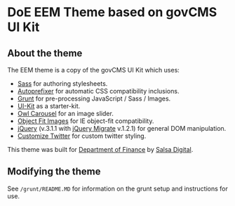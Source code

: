 # DoE EEM Theme based on govCMS UI Kit

## About the theme

The EEM theme is a copy of the govCMS UI Kit which uses:

 - [Sass](http://sass-lang.com/) for authoring stylesheets.
 - [Autoprefixer](https://github.com/postcss/autoprefixer) for automatic CSS compatibility inclusions.
 - [Grunt](http://gruntjs.com/) for pre-processing JavaScript / Sass / Images.
 - [UI-Kit](https://gov-au-ui-kit.apps.staging.digital.gov.au/) as a starter-kit.
 - [Owl Carousel](http://owlgraphic.com/owlcarousel/) for an image slider.
 - [Object Fit Images](https://github.com/bfred-it/object-fit-images) for IE object-fit compatibility.
 - [jQuery](https://jquery.com/) (v.3.1.1 with [jQuery Migrate](https://plugins.jquery.com/migrate/) v.1.2.1) for general DOM manipulation.
 - [Customize Twitter](https://github.com/kevinburke/customize-twitter-1.1) for custom twitter styling.

This theme was built for [Department of Finance](http://www.finance.gov.au/) by [Salsa Digital](http://www.salsadigital.com.au/).

## Modifying the theme

See `/grunt/README.MD` for information on the grunt setup and instructions for use.
